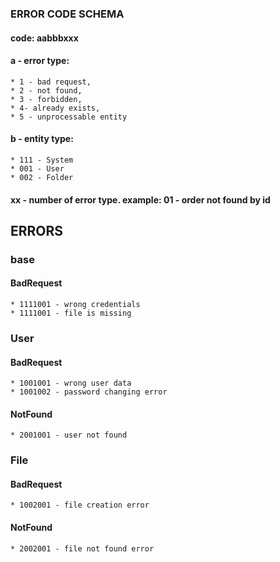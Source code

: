 ### ERROR CODE SCHEMA
#### code: aabbbxxx

#### a - error type:
    
    * 1 - bad request,
    * 2 - not found,
    * 3 - forbidden,
    * 4- already exists,
    * 5 - unprocessable entity

#### b - entity type:

    * 111 - System
    * 001 - User
    * 002 - Folder

#### xx - number of error type. example: 01 - order not found by id

## ERRORS

### base
#### BadRequest
    * 1111001 - wrong credentials
    * 1111001 - file is missing

### User
#### BadRequest
    * 1001001 - wrong user data
    * 1001002 - password changing error
#### NotFound
    * 2001001 - user not found


### File
#### BadRequest
    * 1002001 - file creation error

#### NotFound
    * 2002001 - file not found error
